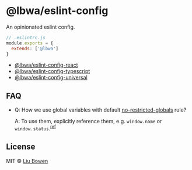 # @lbwa/eslint-config

An opinionated eslint config.

```js
// .eslintrc.js
module.exports = {
  extends: ['@lbwa']
}
```

- [@lbwa/eslint-config-react](https://github.com/lbwa/eslint-config/tree/main/packages/react)
- [@lbwa/eslint-config-typescript](https://github.com/lbwa/eslint-config/tree/main/packages/typescript)
- [@lbwa/eslint-config-universal](https://github.com/lbwa/eslint-config/tree/main/packages/universal)

## FAQ

- Q: How we use global variables with default [no-restricted-globals](https://eslint.org/docs/rules/no-restricted-globals) rule?

  A: To use them, explicitly reference them, e.g. `window.name` or `window.status`.<sup>[ref](https://github.com/facebook/create-react-app/blob/v4.0.3/packages/eslint-config-react-app/index.js#L19-L24)</sup>

## License

MIT © [Liu Bowen](https://github.com/lbwa)
